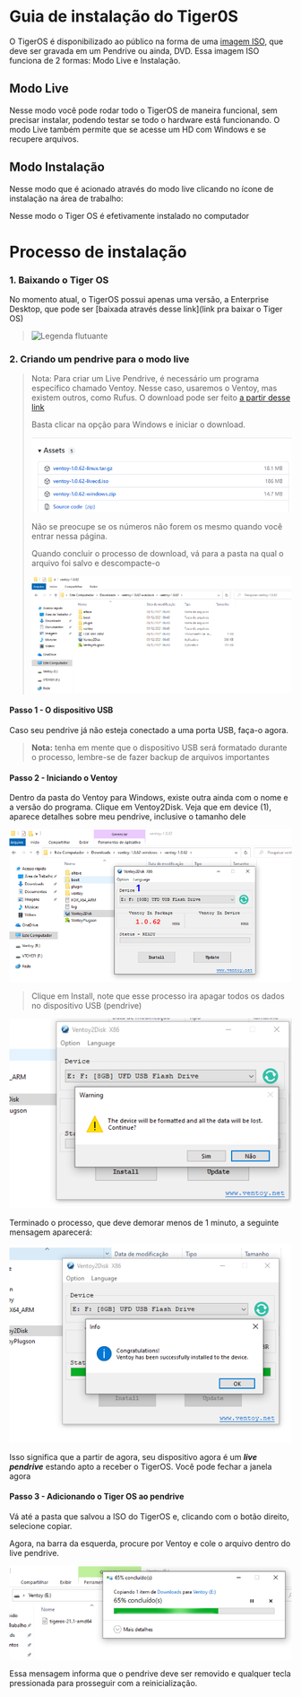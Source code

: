 # Guia de instalação do Tiger0S

O TigerOS é disponibilizado ao público na forma de uma [imagem ISO](https://pt.wikipedia.org/wiki/Imagem_ISO), que deve ser gravada em um Pendrive ou ainda, DVD. Essa imagem ISO funciona de 2 formas: Modo Live e Instalação.

## Modo Live 

Nesse modo você pode rodar todo o TigerOS de maneira funcional, sem precisar instalar, podendo testar se todo o hardware está funcionando.
O modo Live também permite que se acesse um HD com Windows e se recupere arquivos.

## Modo Instalação

Nesse modo que é acionado através do modo live clicando no ícone de instalação na área de trabalho:

<!-- Adicionar imagem do modo indicando como iniciar a instalação a partir do live aqui -->

Nesse modo o Tiger OS é efetivamente instalado no computador

# Processo de instalação

### 1. Baixando o Tiger OS

No momento atual, o TigerOS possui apenas uma versão, a Enterprise Desktop, que pode ser [baixada através desse link](link pra baixar o Tiger OS)

> ![Legenda flutuante](https://raw.githubusercontent.com/Tiger-OperatingSystem/wiki/main/ventoy/00.png)


### 2. Criando um pendrive para o modo live

> Nota: Para criar um Live Pendrive, é necessário um programa específico chamado Ventoy. Nesse caso, usaremos o Ventoy, mas existem outros, como Rufus.
> O download pode ser feito [a partir desse link](https://github.com/ventoy/Ventoy/releases/latest)
> 
> Basta clicar na opção para Windows e iniciar o download.
> 
> ![Legenda flutuante](https://raw.githubusercontent.com/Tiger-OperatingSystem/wiki/main/ventoy/01.png)
> 
> Não se preocupe se os números não forem os mesmo quando você entrar nessa página.
> 
> Quando concluir o processo de download, vá para a pasta na qual o arquivo foi salvo e descompacte-o
> 
> ![Legenda flutuante](https://raw.githubusercontent.com/Tiger-OperatingSystem/wiki/main/ventoy/02.png)

#### Passo 1 - O dispositivo USB

Caso seu pendrive já não esteja conectado a uma porta USB, faça-o agora.

> **Nota:** tenha em mente que o dispositivo USB será formatado durante o processo, lembre-se de fazer backup de arquivos importantes

#### Passo 2 - Iniciando o Ventoy

Dentro da pasta do Ventoy para Windows, existe outra ainda com o nome e a versão do programa.  Clique em Ventoy2Disk.
Veja que em device (1), aparece detalhes sobre meu pendrive, inclusive o tamanho dele

![Legenda flutuante](https://raw.githubusercontent.com/Tiger-OperatingSystem/wiki/main/ventoy/03.PNG)

> Clique em Install, note que esse processo ira apagar todos os dados no dispositivo USB (pendrive)

![Legenda flutuante](https://raw.githubusercontent.com/Tiger-OperatingSystem/wiki/main/ventoy/04.PNG)

Terminado o processo, que deve demorar menos de 1 minuto, a seguinte mensagem aparecerá:

![Legenda flutuante](https://raw.githubusercontent.com/Tiger-OperatingSystem/wiki/main/ventoy/05.PNG)

Isso significa que a partir de agora, seu dispositivo agora é um _**live pendrive**_ estando apto a receber o TigerOS. Você pode fechar a janela agora

#### Passo 3 - Adicionando o Tiger OS ao pendrive

Vá até a pasta que salvou a ISO do TigerOS e, clicando com o botão direito, selecione copiar.

Agora, na barra da esquerda, procure por Ventoy e cole o arquivo dentro do live pendrive.

![Processo de cópia da ISO](https://raw.githubusercontent.com/Tiger-OperatingSystem/wiki/main/ventoy/07.png)


Essa mensagem informa que o pendrive deve ser removido e qualquer tecla pressionada para prosseguir com a reinicialização.

